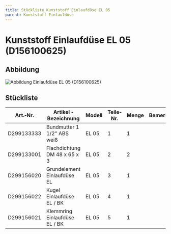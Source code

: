 ```yaml
---
title: Stückliste Kunststoff Einlaufdüse EL 05
parent: Kunststoff Einlaufdüse
---
```


# Kunststoff Einlaufdüse EL 05 (D156100625)

## Abbildung

![Abbildung Einlaufdüse EL 05 (D156100625)](https://bilgery-solutions.github.io/fluidra-support/einbauteile/einlaufduesen/kunststoff/el-05/el-05_explosionszeichnung.png)

## Stückliste

|Art.‐Nr.|Artikel ‐ Bezeichnung|Modell|Teile‐Nr.|Menge|Bemerkung|
|---|---|---|---|---|---|
|D299133333|Bundmutter 1 1/2" ABS weiß|EL 05|1|1| |
|D299133001|Flachdichtung DM 48 x 65 x 3|EL 05|2|2| |
|D299156020|Grundelement Einlaufdüse EL|EL 05|3|1| |
|D299156022|Kugel Einlaufdüse EL / BK|EL 05|4|1| |
|D299156021|Klemmring Einlaufdüse EL / BK|EL 05|5|1| |

